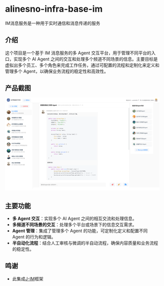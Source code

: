 # alinesno-infra-base-im
IM消息服务是一种用于实时通信和消息传递的服务
 
## 介绍

这个项目是一个基于 IM 消息服务的多 Agent 交互平台，用于管理不同平台的入口，实现多个 AI Agent 之间的交互和处理多个频道不同场景的信息。主要目标是虚拟出多个员工、多个角色来完成工作任务，通过可配置的流程和定制化来定义和管理多个 Agent，以确保业务流程的稳定性和高效性。

## 产品截图

<img src="/images/product_01.png" />

## 主要功能

- **多 Agent 交互**：实现多个 AI Agent 之间的相互交流和处理信息。
- **多频道不同场景的交互**：处理多个平台或场景下的信息交互需求。
- **Agent 管理**：集成了管理多个 Agent 的功能，可定制化定义和配置不同 Agent 的行为和逻辑。
- **半自动化流程**：结合人工审核与微调的半自动流程，确保内容质量和业务流程的稳定性。

## 鸣谢

- 此集成[J-IM](https://gitee.com/xchao/j-im)框架
